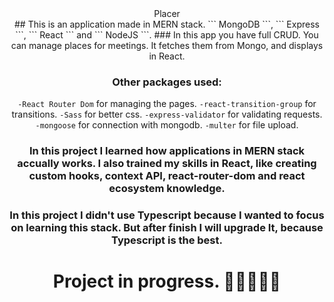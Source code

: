 <div align="center">Placer<div>
## This is an application made in MERN stack. ``` MongoDB ```, ``` Express ```, ``` React ``` and ``` NodeJS ```. 
### In this app you have full CRUD. You can manage places for meetings. It fetches them from Mongo, and displays in React. 

### Other packages used:
``` -React Router Dom ``` for managing the pages.
``` -react-transition-group ``` for transitions.
``` -Sass ``` for better css.
``` -express-validator ``` for validating requests.
``` -mongoose ``` for connection with mongodb.
``` -multer ``` for file upload.

### In this project I learned how applications in MERN stack accually works. I also trained my skills in React, like creating custom hooks, context API, react-router-dom and react ecosystem knowledge.   

### In this project I didn't use Typescript because I wanted to focus on learning this stack. But after finish I will upgrade It, because Typescript is the best.

# Project in progress. 🔴🔴🔴🔴🔴
